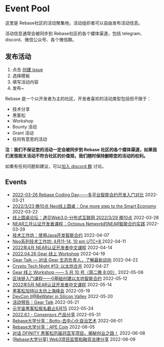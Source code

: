 # Event Pool

这里是 Rebase社区的活动聚集地，活动组织者可以自由发布活动信息。

活动信息通常会被同步到 Rebase社区的各个媒体渠道，包括 telegram、discord、微信公众号、各个微信群。

## 发布活动

1. 点击 [创建 issue](https://github.com/rebase-network/event-pool/issues/new/choose) 
2. 选择模板
3. 填写活动内容
4. 发布~

Rebase 是一个以开发者为主的社区，开发者喜欢的活动类型包括但不限于：

- 技术分享
- 黑客松
- Workshop
- Bounty 活动
- Grant 活动
- 任何有意思的活动

**注：我们不保证您的活动一定会被同步到 Rebase 社区的各个媒体渠道，如果我们发现相关活动不符合社区的价值观，我们随时保持删除您的活动的权利。**

如果有任何问题和建议，可以[加入 discord 群](https://discord.gg/c6BfH8JQn6) 讨论。

## Events

- [2022-03-26 Rebase Coding Day——多平台智能合约开发入门对比](https://github.com/rebase-network/event-pool/issues/11) 2022-03-21
- [2022/3/23 晚10点 Neo线上圆桌：One more step to the Smart Economy ](https://github.com/rebase-network/event-pool/issues/12) 2022-03-22
- [线上圆桌论坛：遇见Web3.0-分布式互联网 2022/3/29 晚10点](https://github.com/rebase-network/event-pool/issues/13) 2022-03-28
- [NEAR三月认证开发者课程：Octopus Network的NEAR智能合约实践](https://github.com/rebase-network/event-pool/issues/14) 2022-03-29
- [技术工作坊：使用Java开发智能合约](https://github.com/rebase-network/event-pool/issues/15) 2022-04-07
- [Neo系列技术工作坊: 4月11-14, 10 pm UTC+8 ](https://github.com/rebase-network/event-pool/issues/16) 2022-04-11
- [2022年4月 NEAR认证开发者中文课程](https://github.com/rebase-network/event-pool/issues/17) 2022-04-14
- [2022.04.26 Gear 线上 Workshop](https://github.com/rebase-network/event-pool/issues/18) 2022-04-19
- [Gear Talk — 对话 Gear 生态负责人，了解最新动向](https://github.com/rebase-network/event-pool/issues/19) 2022-04-22
- [Crypto Tech Night #13: 以太坊合并](https://github.com/rebase-network/event-pool/issues/20) 2022-04-27
- [Gear 线上 Workshop —— 5 月 10 号（周二晚 8:00）](https://github.com/rebase-network/event-pool/issues/21) 2022-05-06
- [区块链入门课程——0基础创建以太坊智能合约](https://github.com/rebase-network/event-pool/issues/22) 2022-05-12
- [2022年5月 NEAR认证开发者中文课程](https://github.com/rebase-network/event-pool/issues/23) 2022-05-14
- [黑客松加持以太坊上海峰会](https://github.com/rebase-network/event-pool/issues/24) 2022-05-19
- [DevCon II@BeWater in Silicon Valley](https://github.com/rebase-network/event-pool/issues/25) 2022-05-20
- [活动预告｜Gear Talk](https://github.com/rebase-network/event-pool/issues/26) 2022-05-21
- [元宇宙黑客松报名截止6月15](https://github.com/rebase-network/event-pool/issues/27) 2022-05-24
- [2022.6.1 - Consensys 产品分享](https://github.com/rebase-network/event-pool/issues/28) 2022-05-31
- [Rebase大学分享：Botto-去中心化自治艺术](https://github.com/rebase-network/event-pool/issues/30) 2022-06-01
- [Rebase大学分享：APE Coin](https://github.com/rebase-network/event-pool/issues/31) 2022-06-05
- [对话 DFINITY 黑客松历届冠亚军项目，揭秘创业之路！](https://github.com/rebase-network/event-pool/issues/32) 2022-06-08
- [[Rebase大学分享] Web3项目监管和融资法律分享](https://github.com/rebase-network/event-pool/issues/33) 2022-06-09
